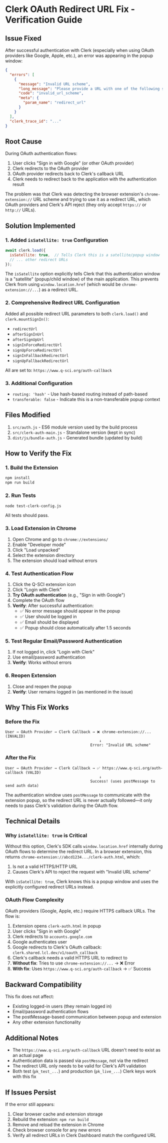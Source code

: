 # Clerk OAuth Redirect URL Fix - Verification Guide

## Issue Fixed
After successful authentication with Clerk (especially when using OAuth providers like Google, Apple, etc.), an error was appearing in the popup window:

```json
{
  "errors": [
    {
      "message": "Invalid URL scheme",
      "long_message": "Please provide a URL with one of the following schemes: https, http",
      "code": "invalid_url_scheme",
      "meta": {
        "param_name": "redirect_url"
      }
    }
  ],
  "clerk_trace_id": "..."
}
```

## Root Cause
During OAuth authentication flows:
1. User clicks "Sign in with Google" (or other OAuth provider)
2. Clerk redirects to the OAuth provider
3. OAuth provider redirects back to Clerk's callback URL
4. Clerk needs to redirect back to the application with the authentication result

The problem was that Clerk was detecting the browser extension's `chrome-extension://` URL scheme and trying to use it as a redirect URL, which OAuth providers and Clerk's API reject (they only accept `https://` or `http://` URLs).

## Solution Implemented

### 1. Added `isSatellite: true` Configuration
```javascript
await clerk.load({
  isSatellite: true,  // Tells Clerk this is a satellite/popup window
  // ... other redirect URLs
});
```

The `isSatellite` option explicitly tells Clerk that this authentication window is a "satellite" (popup/child window) of the main application. This prevents Clerk from using `window.location.href` (which would be `chrome-extension://...`) as a redirect URL.

### 2. Comprehensive Redirect URL Configuration
Added all possible redirect URL parameters to both `clerk.load()` and `clerk.mountSignIn()`:
- `redirectUrl`
- `afterSignInUrl`
- `afterSignUpUrl`
- `signInForceRedirectUrl`
- `signUpForceRedirectUrl`
- `signInFallbackRedirectUrl`
- `signUpFallbackRedirectUrl`

All are set to: `https://www.q-sci.org/auth-callback`

### 3. Additional Configuration
- `routing: 'hash'` - Use hash-based routing instead of path-based
- `transferable: false` - Indicate this is a non-transferable popup context

## Files Modified
1. `src/auth.js` - ES6 module version used by the build process
2. `src/clerk-auth-main.js` - Standalone version (kept in sync)
3. `dist/js/bundle-auth.js` - Generated bundle (updated by build)

## How to Verify the Fix

### 1. Build the Extension
```bash
npm install
npm run build
```

### 2. Run Tests
```bash
node test-clerk-config.js
```
All tests should pass.

### 3. Load Extension in Chrome
1. Open Chrome and go to `chrome://extensions/`
2. Enable "Developer mode"
3. Click "Load unpacked"
4. Select the extension directory
5. The extension should load without errors

### 4. Test Authentication Flow
1. Click the Q-SCI extension icon
2. Click "Login with Clerk"
3. **Try OAuth authentication** (e.g., "Sign in with Google")
4. Complete the OAuth flow
5. **Verify**: After successful authentication:
   - ✅ No error message should appear in the popup
   - ✅ User should be logged in
   - ✅ Email should be displayed
   - ✅ Popup should close automatically after 1.5 seconds

### 5. Test Regular Email/Password Authentication
1. If not logged in, click "Login with Clerk"
2. Use email/password authentication
3. **Verify**: Works without errors

### 6. Reopen Extension
1. Close and reopen the popup
2. **Verify**: User remains logged in (as mentioned in the issue)

## Why This Fix Works

### Before the Fix
```
User → OAuth Provider → Clerk Callback → ❌ chrome-extension://... (INVALID)
                                          ↓
                                      Error: "Invalid URL scheme"
```

### After the Fix
```
User → OAuth Provider → Clerk Callback → ✅ https://www.q-sci.org/auth-callback (VALID)
                                          ↓
                                      Success! (uses postMessage to send auth data)
```

The authentication window uses `postMessage` to communicate with the extension popup, so the redirect URL is never actually followed—it only needs to pass Clerk's validation during the OAuth flow.

## Technical Details

### Why `isSatellite: true` is Critical
Without this option, Clerk's SDK calls `window.location.href` internally during OAuth flows to determine the redirect URL. In a browser extension, this returns `chrome-extension://abcd1234.../clerk-auth.html`, which:
1. Is not a valid HTTPS/HTTP URL
2. Causes Clerk's API to reject the request with "Invalid URL scheme"

With `isSatellite: true`, Clerk knows this is a popup window and uses the explicitly configured redirect URLs instead.

### OAuth Flow Complexity
OAuth providers (Google, Apple, etc.) require HTTPS callback URLs. The flow is:
1. Extension opens `clerk-auth.html` in popup
2. User clicks "Sign in with Google"
3. Clerk redirects to `accounts.google.com`
4. Google authenticates user
5. Google redirects to Clerk's OAuth callback: `clerk.shared.lcl.dev/v1/oauth_callback`
6. Clerk's callback needs a valid HTTPS URL to redirect to
7. **Without fix**: Tries to use `chrome-extension://...` → ❌ Error
8. **With fix**: Uses `https://www.q-sci.org/auth-callback` → ✅ Success

## Backward Compatibility
This fix does not affect:
- Existing logged-in users (they remain logged in)
- Email/password authentication flows
- The postMessage-based communication between popup and extension
- Any other extension functionality

## Additional Notes
- The `https://www.q-sci.org/auth-callback` URL doesn't need to exist as an actual page
- Authentication data is passed via `postMessage`, not via the redirect
- The redirect URL only needs to be valid for Clerk's API validation
- Both test (`pk_test_...`) and production (`pk_live_...`) Clerk keys work with this fix

## If Issues Persist
If the error still appears:
1. Clear browser cache and extension storage
2. Rebuild the extension: `npm run build`
3. Remove and reload the extension in Chrome
4. Check browser console for any new errors
5. Verify all redirect URLs in Clerk Dashboard match the configured URL
